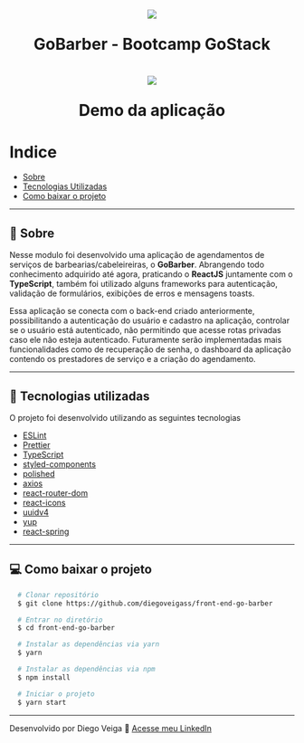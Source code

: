<h1 align="center">
  <img src="https://camo.githubusercontent.com/d25397e9df01fe7882dcc1cbc96bdf052ffd7d0c/68747470733a2f2f73746f726167652e676f6f676c65617069732e636f6d2f676f6c64656e2d77696e642f626f6f7463616d702d676f737461636b2f6865616465722d6465736166696f732e706e67">

  GoBarber - Bootcamp GoStack
</h1>

<h1 align="center">
  <img src="https://im2.ezgif.com/tmp/ezgif-2-d0793b9633cc.gif">

  Demo da aplicação
</h1>



# Indice
- [Sobre](#-sobre)
- [Tecnologias Utilizadas](#-tecnologias-utilizadas)
- [Como baixar o projeto](#-como-baixar-o-projeto)

---

## 📖 Sobre

Nesse modulo foi desenvolvido uma aplicação de agendamentos de serviços de barbearias/cabeleireiras, o **GoBarber**. Abrangendo todo conhecimento adquirido até agora, praticando o **ReactJS** juntamente com o  **TypeScript**, também foi utilizado alguns frameworks para autenticação, validação de formulários, exibições de erros e mensagens toasts.

Essa aplicação se conecta com o back-end criado anteriormente, possibilitando a autenticação do usuário e cadastro na aplicação, controlar se o usuário está autenticado, não permitindo que acesse rotas privadas caso ele não esteja autenticado.
Futuramente serão implementadas mais funcionalidades como de recuperação de senha, o dashboard da aplicação contendo os prestadores de serviço e a criação do agendamento.


---

## 🚀 Tecnologias utilizadas

O projeto foi desenvolvido utilizando as seguintes tecnologias

- [ESLint](https://eslint.org/)
- [Prettier](https://prettier.io/)
- [TypeScript](https://www.typescriptlang.org/)
- [styled-components](https://styled-components.com/)
- [polished](https://polished.js.org/)
- [axios](https://github.com/axios/axios)
- [react-router-dom](https://reacttraining.com/react-router/web/guides/quick-start)
- [react-icons](https://react-icons.github.io/react-icons/)
- [uuidv4](https://www.npmjs.com/package/uuidv4)
- [yup](https://github.com/jquense/yup)
- [react-spring](https://www.react-spring.io/)


---

## 💻 Como baixar o projeto

```bash
  # Clonar repositório
  $ git clone https://github.com/diegoveigass/front-end-go-barber

  # Entrar no diretório
  $ cd front-end-go-barber

  # Instalar as dependências via yarn
  $ yarn

  # Instalar as dependências via npm
  $ npm install

  # Iniciar o projeto
  $ yarn start

```

---

Desenvolvido por Diego Veiga 🚀 [Acesse meu LinkedIn](https://linkedin.com/in/diegoveigass)
